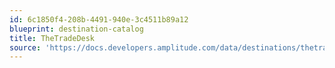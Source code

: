 ```yaml
---
id: 6c1850f4-208b-4491-940e-3c4511b89a12
blueprint: destination-catalog
title: TheTradeDesk
source: 'https://docs.developers.amplitude.com/data/destinations/thetradedesk'
---
```

